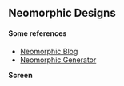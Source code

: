 ## Neomorphic Designs

#### Some references 
- [Neomorphic Blog](https://uxdesign.cc/neumorphism-in-user-interfaces-b47cef3bf3a6)
- [Neomorphic Generator](https://neumorphism.io/#55b9f3)

**Screen** 


